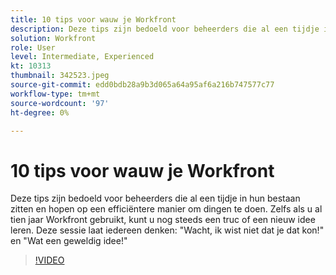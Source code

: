 ```yaml
---
title: 10 tips voor wauw je Workfront
description: Deze tips zijn bedoeld voor beheerders die al een tijdje in hun bestaan zitten en hopen op een efficiëntere manier om dingen te doen.
solution: Workfront
role: User
level: Intermediate, Experienced
kt: 10313
thumbnail: 342523.jpeg
source-git-commit: edd0bdb28a9b3d065a64a95af6a216b747577c77
workflow-type: tm+mt
source-wordcount: '97'
ht-degree: 0%

---
```


# 10 tips voor wauw je Workfront

Deze tips zijn bedoeld voor beheerders die al een tijdje in hun bestaan zitten en hopen op een efficiëntere manier om dingen te doen. Zelfs als u al tien jaar Workfront gebruikt, kunt u nog steeds een truc of een nieuw idee leren. Deze sessie laat iedereen denken: &quot;Wacht, ik wist niet dat je dat kon!&quot; en &quot;Wat een geweldig idee!&quot;

>[!VIDEO](https://video.tv.adobe.com/v/342523/?quality=12&learn=on)
